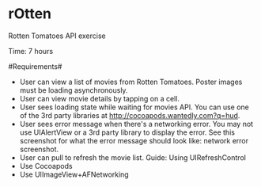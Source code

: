 rOtten
======

Rotten Tomatoes API exercise

Time: 7 hours

#Requirements#
 - User can view a list of movies from Rotten Tomatoes. Poster images must be loading asynchronously.
 - User can view movie details by tapping on a cell.
 - User sees loading state while waiting for movies API. You can use one of the 3rd party libraries at http://cocoapods.wantedly.com?q=hud.
 - User sees error message when there's a networking error. You may not use UIAlertView or a 3rd party library to display the error. See this screenshot for what the error message should look like: network error screenshot.
 - User can pull to refresh the movie list. Guide: Using UIRefreshControl
 - Use Cocoapods
 - Use UIImageView+AFNetworking






<!--#Optional#-->
<!-- time: 4 hours -->
<!-- - Add a tab bar for Box Office and DVD. (optional)-->
<!-- - Implement segmented control to switch between list view and grid view (optional)-->
<!-- - Add a search bar. (optional)-->
<!-- - All images fade in (optional)-->
<!-- - For the large poster, load the low-res image first, switch to high-res when complete (optional)-->
<!-- - Customize the highlight and selection effect of the cell. (optional)-->
<!-- - Customize the navigation bar. (optional)-->
<!-- - Additional Requirements-->

